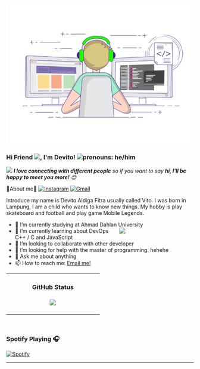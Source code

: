 <img align="center" alt="GIF" src="https://raw.githubusercontent.com/devSouvik/devSouvik/master/gif3.gif" width="500"/>

### Hi Friend <img src="https://media.giphy.com/media/VgCDAzcKvsR6OM0uWg/giphy.gif" width="50">, I'm Devito! <img src="https://img.shields.io/badge/Pronouns-He%2FHim-green" alt="pronouns: he/him" /> </p>

<img src="https://media.giphy.com/media/LnQjpWaON8nhr21vNW/giphy.gif" width="40"> <em><b>I love connecting with different people</b> so if you want to say <b>hi, I'll be happy to meet you more!</b> :blush:</em>

👻About me👻
<a href="https://instagram.com/_devitoalftr_" target="_blank"><img src="https://img.shields.io/badge/@_devitoalftr_-%23E4405F.svg?&style=flat-square&logo=instagram&logoColor=white" alt="Instagram"></a>
[![Gmail](https://img.shields.io/badge/-aldialdiga-c14438?style=flat&logo=Gmail&logoColor=white)](mailto:aldialdiga@gmail.com)

   
 Introduce my name is Devito Aldiga Fitra usually called Vito.
 I was born in Lampung, I am a child who wants to know new things.
 My hobby is play skateboard and football and play game Mobile Legends.

- 🔭 I’m currently studying at Ahmad Dahlan University <img align='right' src="https://media.giphy.com/media/M9gbBd9nbDrOTu1Mqx/giphy.gif" width="200">
- 🌱 I’m currently learning about DevOps C++ / C and JavaScript
- 👯 I’m looking to collaborate with other developer
- 🤔 I’m looking for help with the master of programming. hehehe </br>
- 💬 Ask me about anything
- 📫 How to reach me: <a href="mailto:aldialdiga@gmail.com">Email me!</a>  </br>

<!-- [![Nyancodeid's github stats](https://github-readme-stats.vercel.app/api?username=vyto1112)](https://github.com/vyto1112/vyto1112) -->
<div align="center">

<table>
   <td width="50%" valign="top">
    <h3 align="center"> GitHub Status<h3>
    <p align="center">
      <img src="https://github-readme-stats.vercel.app/api?username=vyto1112&theme=algolia&column=7&no-frame=true" />
    </p>
   </td>
      </table></div>
     <br>

### Spotify Playing 🎧

[![Spotify](https://www.imore.com/sites/imore.com/files/styles/xlarge/public/field/image/2017/04/spotify-iphone-screenshot-03.jpg?itok=ntbNLxIDW)](https://open.spotify.com/user/4res5mhonwdralpjel5embsau?si=7396f7c8527e4365)

---


<!-- <p align="center">
  <a href="https://github.com/vyto1112"><img src="https://github-profile-trophy.vercel.app/?username=vyto1112&theme=radical&margin-w=25&no-bg=true&no-frame=true" /><a>
</p>
 -->
<br>
